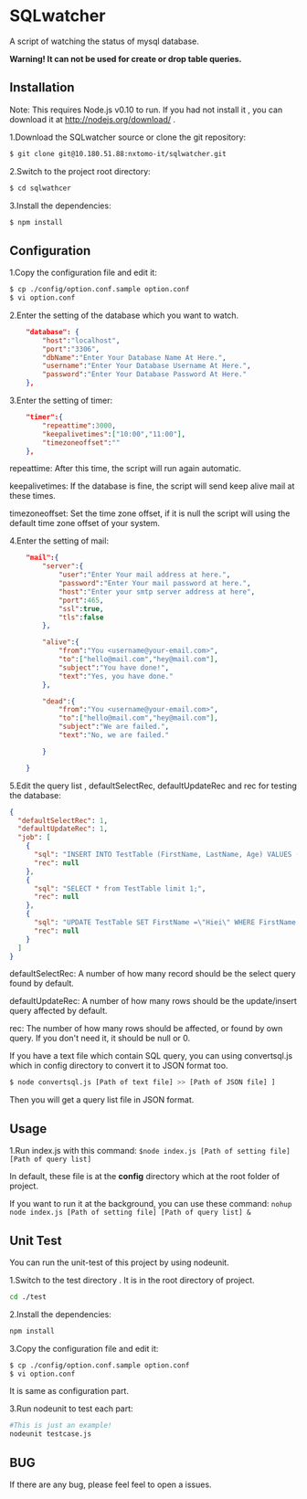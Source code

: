 SQLwatcher
======
A script of watching the status of mysql database.

**Warning! It can not be used for create or drop table queries.**

Installation
---
Note: This requires Node.js v0.10 to run. If you had not install it , you can download it at http://nodejs.org/download/ . 

1.Download the SQLwatcher source or clone the git repository:
```bash
$ git clone git@10.180.51.88:nxtomo-it/sqlwatcher.git
```

2.Switch to the project root directory:
```bash
$ cd sqlwathcer
```
3.Install the dependencies: 
```bash
$ npm install
```

Configuration
---
1.Copy the configuration file and edit it: 
```bash
$ cp ./config/option.conf.sample option.conf 
$ vi option.conf
```

2.Enter the setting of the database which you want to watch.
```json
    "database": {
        "host":"localhost",
        "port":"3306",
        "dbName":"Enter Your Database Name At Here.",
        "username":"Enter Your Database Username At Here.",
        "password":"Enter Your Database Password At Here."
    },
```
3.Enter the setting of timer: 
```json
    "timer":{
        "repeattime":3000,  
        "keepalivetimes":["10:00","11:00"],
        "timezoneoffset":""
    },

```

repeattime: After this time, the script will run again automatic.

keepalivetimes: If the database is fine, the script will send keep alive 
mail at these times.

timezoneoffset: Set the time zone offset, if it is null the script will using the default time zone offset of your system.

4.Enter the setting of mail: 
```json
    "mail":{
        "server":{
            "user":"Enter Your mail address at here.",
            "password":"Enter Your mail password at here.",
            "host":"Enter your smtp server address at here",
            "port":465,
            "ssl":true,
            "tls":false
        },

        "alive":{
            "from":"You <username@your-email.com>",
            "to":["hello@mail.com","hey@mail.com"],
            "subject":"You have done!",
            "text":"Yes, you have done."
        },

        "dead":{
            "from":"You <username@your-email.com>",
            "to":["hello@mail.com","hey@mail.com"],
            "subject":"We are failed.",
            "text":"No, we are failed."

        }

    }
```

5.Edit the query list ,  defaultSelectRec, defaultUpdateRec and rec for testing the database:
```json
{
  "defaultSelectRec": 1,
  "defaultUpdateRec": 1,
  "job": [
    {   
      "sql": "INSERT INTO TestTable (FirstName, LastName, Age) VALUES (\"Sardo\", \"Ip\", \"21\");",
      "rec": null
    },  
    {   
      "sql": "SELECT * from TestTable limit 1;",
      "rec": null
    },  
    {   
      "sql": "UPDATE TestTable SET FirstName =\"Hiei\" WHERE FirstName = \"Sardo\";",
      "rec": null
    }   
  ]
}
```
defaultSelectRec: A number of  how many record should be the select query found by default.

defaultUpdateRec: A number of  how many rows should be the update/insert query affected by default.

rec: The number of how many rows should be affected, or found by own query. If you don't need it, it should be null or 0.

If you have a text file which contain SQL query, you can using  convertsql.js which in config directory to convert it to JSON format too. 

```bash
$ node convertsql.js [Path of text file] >> [Path of JSON file] ]
```
Then you will get a query list file in JSON format.

Usage
---
1.Run index.js with this command: 
`$node index.js [Path of setting file] [Path of query list]`

In default, these file is at the **config** directory which at the root folder of project.

If you want to run it at the background, you can use these command:
`nohup node index.js [Path of setting file] [Path of query list] &`


Unit Test
---
You can run the unit-test of this project by using nodeunit.

1.Switch to the test directory . It is in the root directory of project. 
```bash
cd ./test
```

2.Install the dependencies:
```bash
npm install
```

3.Copy the configuration file and edit it: 
```bash
$ cp ./config/option.conf.sample option.conf
$ vi option.conf
```

It is same as configuration part.

3.Run nodeunit to test each part:
```bash
#This is just an example!
nodeunit testcase.js
``` 

BUG
---
If there are any bug, please feel feel to open a issues.


